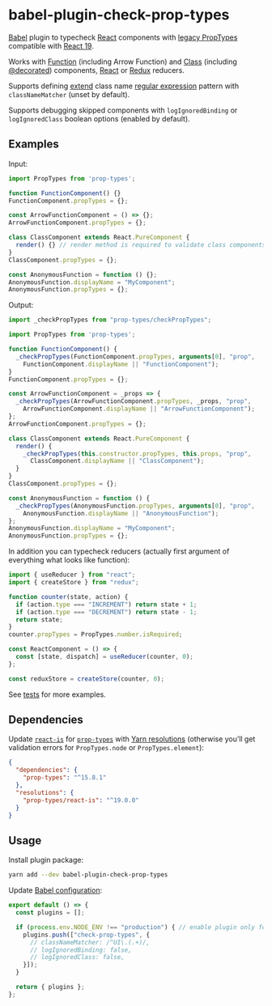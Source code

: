 # babel-plugin-check-prop-types

[Babel](https://babeljs.io) plugin to typecheck [React](https://react.dev) components with [legacy PropTypes](https://legacy.reactjs.org/docs/typechecking-with-proptypes.html#gatsby-focus-wrapper) compatible with [React 19](https://react.dev/blog/2024/04/25/react-19-upgrade-guide#removed-deprecated-react-apis).

Works with [Function](https://react.dev/learn/your-first-component#defining-a-component) (including Arrow Function) and [Class](https://react.dev/reference/react/Component) (including [@decorated](https://github.com/tc39/proposal-decorators)) components, [React](https://react.dev/learn/extracting-state-logic-into-a-reducer) or [Redux](https://redux.js.org/usage/structuring-reducers/basic-reducer-structure) reducers.

Supports defining [extend](https://developer.mozilla.org/en-US/docs/Web/JavaScript/Reference/Classes/extends) class name [regular expression](https://developer.mozilla.org/en-US/docs/Web/JavaScript/Reference/Regular_expressions) pattern with `classNameMatcher` (unset by default).

Supports debugging skipped components with `logIgnoredBinding` or `logIgnoredClass` boolean options (enabled by default).

## Examples

Input:

```js
import PropTypes from 'prop-types';

function FunctionComponent() {}
FunctionComponent.propTypes = {};

const ArrowFunctionComponent = () => {};
ArrowFunctionComponent.propTypes = {};

class ClassComponent extends React.PureComponent {
  render() {} // render method is required to validate class components
}
ClassComponent.propTypes = {};

const AnonymousFunction = function () {};
AnonymousFunction.displayName = "MyComponent";
AnonymousFunction.propTypes = {};
```

Output:

```js
import _checkPropTypes from "prop-types/checkPropTypes";

import PropTypes from 'prop-types';

function FunctionComponent() {
  _checkPropTypes(FunctionComponent.propTypes, arguments[0], "prop",
    FunctionComponent.displayName || "FunctionComponent");
}
FunctionComponent.propTypes = {};

const ArrowFunctionComponent = _props => {
  _checkPropTypes(ArrowFunctionComponent.propTypes, _props, "prop",
    ArrowFunctionComponent.displayName || "ArrowFunctionComponent");
};
ArrowFunctionComponent.propTypes = {};

class ClassComponent extends React.PureComponent {
  render() {
    _checkPropTypes(this.constructor.propTypes, this.props, "prop",
      ClassComponent.displayName || "ClassComponent");
  }
}
ClassComponent.propTypes = {};

const AnonymousFunction = function () {
  _checkPropTypes(AnonymousFunction.propTypes, arguments[0], "prop",
    AnonymousFunction.displayName || "AnonymousFunction");
};
AnonymousFunction.displayName = "MyComponent";
AnonymousFunction.propTypes = {};
```

In addition you can typecheck reducers (actually first argument of everything what looks like function):

```js
import { useReducer } from "react";
import { createStore } from "redux";

function counter(state, action) {
  if (action.type === "INCREMENT") return state + 1;
  if (action.type === "DECREMENT") return state - 1;
  return state;
}
counter.propTypes = PropTypes.number.isRequired;

const ReactComponent = () => {
  const [state, dispatch] = useReducer(counter, 0);
};

const reduxStore = createStore(counter, 0);
```

See [tests](https://github.com/NikolayFrantsev/babel-plugin-check-prop-types/blob/master/test.js) for more examples.

## Dependencies

Update [`react-is`](https://www.npmjs.com/package/react-is) for [`prop-types`](https://www.npmjs.com/package/prop-types) with [Yarn resolutions](https://classic.yarnpkg.com/lang/en/docs/selective-version-resolutions/) (otherwise you’ll get validation errors for `PropTypes.node` or `PropTypes.element`):
```json
{
  "dependencies": {
    "prop-types": "^15.8.1"
  },
  "resolutions": {
    "prop-types/react-is": "^19.0.0"
  }
}
```

## Usage

Install plugin package:

```sh
yarn add --dev babel-plugin-check-prop-types
```

Update [Babel configuration](https://babeljs.io/docs/configuration#javascript-configuration-files):

```js
export default () => {
  const plugins = [];

  if (process.env.NODE_ENV !== "production") { // enable plugin only for non-production bundle
    plugins.push(["check-prop-types", {
      // classNameMatcher: /^UI\.(.+)/,
      // logIgnoredBinding: false,
      // logIgnoredClass: false,
    }]);
  }

  return { plugins };
};
```
